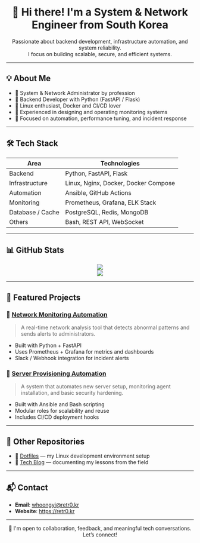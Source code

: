 <h1 align="center">👋 Hi there! I'm a System & Network Engineer from South Korea</h1>

<p align="center">
  Passionate about backend development, infrastructure automation, and system reliability.<br>
  I focus on building scalable, secure, and efficient systems.
</p>

---

## 💡 About Me

- 🔧 System & Network Administrator by profession  
- 🐍 Backend Developer with Python (FastAPI / Flask)  
- 🐧 Linux enthusiast, Docker and CI/CD lover  
- 📡 Experienced in designing and operating monitoring systems  
- 🎯 Focused on automation, performance tuning, and incident response

---

## 🛠️ Tech Stack

| Area | Technologies |
|------|--------------|
| Backend | Python, FastAPI, Flask |
| Infrastructure | Linux, Nginx, Docker, Docker Compose |
| Automation | Ansible, GitHub Actions |
| Monitoring | Prometheus, Grafana, ELK Stack |
| Database / Cache | PostgreSQL, Redis, MongoDB |
| Others | Bash, REST API, WebSocket |

---

## 📊 GitHub Stats

<p align="center">
  <img src="https://github-readme-stats.vercel.app/api?username=retro1781&show_icons=true&theme=tokyonight&count_private=true" />
  <br/>
  <img src="https://github-readme-streak-stats.herokuapp.com/?user=retro1781&theme=tokyonight"/>
</p>

---

## 🚀 Featured Projects

### 🔹 [Network Monitoring Automation](https://github.com/retro1781/your-repo)
> A real-time network analysis tool that detects abnormal patterns and sends alerts to administrators.

- Built with Python + FastAPI
- Uses Prometheus + Grafana for metrics and dashboards
- Slack / Webhook integration for incident alerts

### 🔹 [Server Provisioning Automation](https://github.com/retro1781/your-repo2)
> A system that automates new server setup, monitoring agent installation, and basic security hardening.

- Built with Ansible and Bash scripting
- Modular roles for scalability and reuse
- Includes CI/CD deployment hooks

---

## 🧩 Other Repositories

- 🔧 [Dotfiles](https://github.com/retro1781/dotfiles) — my Linux development environment setup  
- 📝 [Tech Blog](https://velog.io/@retro1781) — documenting my lessons from the field

---

## 📬 Contact

- **Email**: whoongyi@retr0.kr  
- **Website**: https://retr0.kr

---

<p align="center">
  💬 I'm open to collaboration, feedback, and meaningful tech conversations. Let’s connect!
</p>
